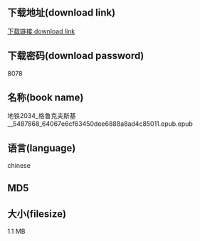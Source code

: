 ## 下载地址(download link)
[下载链接 download link](https://tutu365.netlify.app/?s=%E5%9C%B0%E9%93%812034_%E6%A0%BC%E9%B2%81%E5%85%8B%E5%A4%AB%E6%96%AF%E5%9F%BA__5487868_64067e6cf63450dee6888a8ad4c85011.epub)

## 下载密码(download password)
8078

## 名称(book name)
地铁2034_格鲁克夫斯基__5487868_64067e6cf63450dee6888a8ad4c85011.epub.epub

## 语言(language)
chinese

## MD5


## 大小(filesize)
1.1 MB
